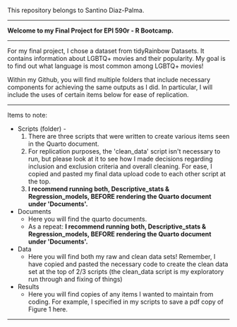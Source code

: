 This repository belongs to Santino Diaz-Palma.

------------------------------------------------------------------------

**Welcome to my Final Project for EPI 590r - R Bootcamp.**

------------------------------------------------------------------------

For my final project, I chose a dataset from tidyRainbow Datasets. It contains information about LGBTQ+ movies and their popularity. My goal is to find out what language is most common among LGBTQ+ movies!

Within my Github, you will find multiple folders that include necessary components for achieving the same outputs as I did. In particular, I will include the uses of certain items below for ease of replication.

------------------------------------------------------------------------

Items to note:

-   Scripts (folder) -
    1.  There are three scripts that were written to create various items seen in the Quarto document.
    2.  For replication purposes, the 'clean_data' script isn't necessary to run, but please look at it to see how I made decisions regarding inclusion and exclusion criteria and overall cleaning. For ease, I copied and pasted my final data upload code to each other script at the top.
    3.  **I recommend running both, Descriptive_stats & Regression_models, BEFORE rendering the Quarto document under 'Documents'.**
-   Documents
    -   Here you will find the quarto documents.
    -   As a repeat: **I recommend running both, Descriptive_stats & Regression_models, BEFORE rendering the Quarto document under 'Documents'.**
-   Data
    -   Here you will find both my raw and clean data sets! Remember, I have copied and pasted the necessary code to create the clean data set at the top of 2/3 scripts (the clean_data script is my exploratory run through and fixing of things)
-   Results
    -   Here you will find copies of any items I wanted to maintain from coding. For example, I specified in my scripts to save a pdf copy of Figure 1 here.

------------------------------------------------------------------------
